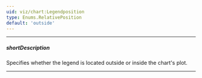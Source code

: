 ```yaml
---
uid: viz/chart:Legendposition
type: Enums.RelativePosition
default: 'outside'
---
```

---
##### shortDescription
Specifies whether the legend is located outside or inside the chart's plot.

---
<!--
In addition to this property, use the legend's [horizontalAlignment](/api-reference/10%20UI%20Components/BaseLegend/horizontalAlignment.md '/Documentation/ApiReference/UI_Components/dxChart/Configuration/legend/#horizontalAlignment'), [verticalAlignment](/api-reference/10%20UI%20Components/BaseLegend/verticalAlignment.md '/Documentation/ApiReference/UI_Components/dxChart/Configuration/legend/#verticalAlignment') and [orientation](/api-reference/10%20UI%20Components/BaseLegend/orientation.md '/Documentation/ApiReference/UI_Components/dxChart/Configuration/legend/#orientation') properties to specify the legend layout.


-->